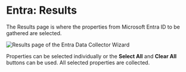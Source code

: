 # Entra: Results

The Results page is where the properties from Microsoft Entra ID to be gathered are selected.

![Results page of the Entra Data Collector Wizard](/img/product_docs/accessanalyzer/enterpriseauditor/admin/datacollector/adinventory/results.webp)

Properties can be selected individually or the __Select All__ and __Clear All__ buttons can be used. All selected properties are collected.
